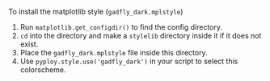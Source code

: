 To install the matplotlib style (`gadfly_dark.mplstyle`)

1. Run `matplotlib.get_configdir()` to find the config directory.
2. `cd` into the directory and make a `stylelib` directory inside it if it does
        not exist.
3. Place the `gadfly_dark.mplstyle` file inside this directory.
4. Use `pyploy.style.use('gadfly_dark')` in your script to select this
    colorscheme.

